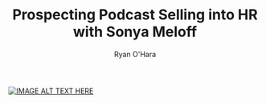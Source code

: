 ﻿---
title: Prospecting Podcast Selling into HR with Sonya Meloff
description: Today we talked with Sonya Meloff about her story and how she learned about selling as an early employee at Monster.com. We also talk about things she’s learned starting her own sales recruiting firm, the Sales Talent Agency, and being sold to all the time by sales reps
coverImage: /img/prospecting-sonya.png
publishDate: Apr 18, 2018

author: Ryan O'Hara
authorProfile:  Ryan O'Hara has been an early employee at several startups helping them with marketing and prospecting tactics, including Dyn who was acquired by Oracle for $600+ million in 2016. He's had prospecting campaigns featured in Fortune, Mashable, and TheNextWeb. Ryan specializes in branding, business development, prospecting, and coaching people on how to make good digital first impressions. He also mentors two accelerators, The Iron Yard and The Alpha Loft, and hosts The Prospecting Podcast.
authorImage: /img/Ryan-OHara-Headshot.png
---


[![IMAGE ALT TEXT HERE](/img/highFivesWithSonya.png)](https://w.soundcloud.com/player/?visual=true&amp;url=https%3A%2F%2Fapi.soundcloud.com%2Ftracks%2F431647311&amp;show_artwork=true&amp;maxwidth=1080&amp;maxheight=1000
)
